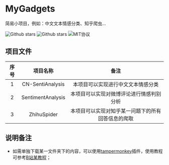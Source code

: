 # MyGadgets

简易小项目，例如：中文文本情感分类、知乎爬虫...

![Github stars](https://img.shields.io/github/stars/Duguce/MyGadgets.svg?color=orange#pic_left)       ![Github stars](https://img.shields.io/github/forks/Duguce/MyGadgets.svg?color=brightgreen#pic_left)       ![MIT协议](https://img.shields.io/badge/license-MIT-yellowgreen#pic_left)

## 项目文件

| 序号 |     项目名称      |                        备注                        |
| :--: | :---------------: | :------------------------------------------------: |
|  1   | CN-SentiAnalysis  |         本项目可以实现进行中文文本情感分类         |
|  2   | SentimentAnalysis |      本项目可以实现对微博评论进行情感判别分析      |
|  3   |    ZhihuSpider    | 本项目可以实现对知乎某一问题下的所有回答信息的爬取 |



## 说明备注

- 如需单独下载某一文件夹下的内容，可以使用[tampermonkey](https://www.tampermonkey.net/)插件，使用教程可参考[B站某教程](https://www.bilibili.com/video/BV1rL411K7Mx?spm_id_from=333.880.my_history.page.click&vd_source=0107121ae6b1cce515e0c483ec265833)；
